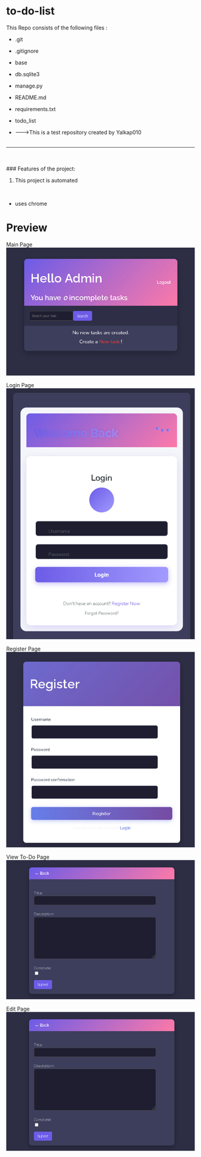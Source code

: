# to-do-list
This Repo consists of the following files :
- .git
- .gitignore
- base
- db.sqlite3
- manage.py
- README.md
- requirements.txt
- todo_list




- --->This is a test repository created by Yalkap010
<br><br>
---
<br><br>###	Features of the project:
<br>
1. This project is automated
<br>


- uses chrome


# Preview

Main  Page
![1](https://github.com/Yalkap010/todo_list/blob/main/design/photo_2025-05-20_00-02-07.jpg)


Login Page
![WhatsApp Image 2024-07-18 at 21 19 52](https://github.com/Yalkap010/todo_list/blob/main/design/photo_2025-05-20_00-01-40.jpg)


Register Page
![WhatsApp Image 2024-07-18 at 21 19 52 (1)](https://github.com/Yalkap010/todo_list/blob/main/design/photo_2025-05-20_00-01-52.jpg)


View To-Do Page
![WhatsApp Image 2024-07-18 at 21 19 51](https://github.com/Yalkap010/todo_list/blob/main/design/photo_2025-05-20_00-01-57.jpg)


Edit Page
![WhatsApp Image 2024-07-18 at 21 19 52 (2)](https://github.com/Yalkap010/todo_list/blob/main/design/photo_2025-05-20_00-01-57.jpg)

